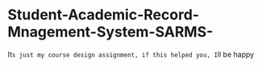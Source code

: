 # Student-Academic-Record-Mnagement-System-SARMS-
It`s just my course design assignment, if this helped you, I`ll be happy
